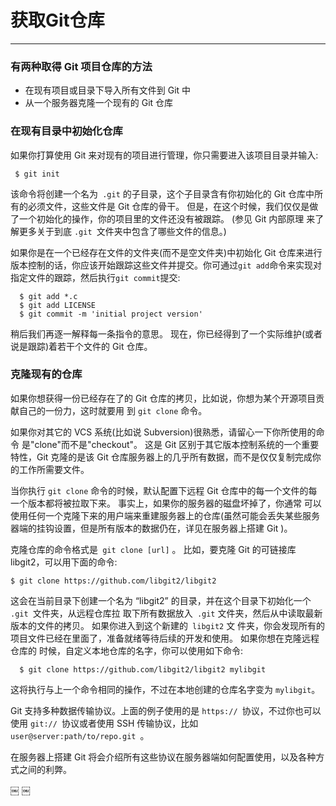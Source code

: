 # 获取Git仓库
---- 
### 有两种取得 Git 项目仓库的方法 

- 在现有项目或目录下导入所有文件到 Git 中
- 从一个服务器克隆一个现有的 Git 仓库

### 在现有目录中初始化仓库

如果你打算使用 Git 来对现有的项目进行管理，你只需要进入该项目目录并输入:

	 $ git init 

该命令将创建一个名为` .git` 的子目录，这个子目录含有你初始化的 Git 仓库中所有的必须文件，这些文件是 Git 仓库的骨干。 但是，在这个时候，我们仅仅是做了一个初始化的操作，你的项目里的文件还没有被跟踪。 (参见 Git 内部原理 来了解更多关于到底 `.git `文件夹中包含了哪些文件的信息。) 

如果你是在一个已经存在文件的文件夹(而不是空文件夹)中初始化 Git 仓库来进行版本控制的话，你应该开始跟踪这些文件并提交。你可通过`git add`命令来实现对指定文件的跟踪，然后执行`git commit`提交: 

	  $ git add *.c
	  $ git add LICENSE
	  $ git commit -m 'initial project version'


稍后我们再逐一解释每一条指令的意思。 现在，你已经得到了一个实际维护(或者说是跟踪)着若干个文件的 Git 仓库。 

### 克隆现有的仓库

如果你想获得一份已经存在了的 Git 仓库的拷贝，比如说，你想为某个开源项目贡献自己的一份力，这时就要用 到 `git clone` 命令。 

如果你对其它的 VCS 系统(比如说 Subversion)很熟悉，请留心一下你所使用的命令 是"clone"而不是"checkout"。 这是 Git 区别于其它版本控制系统的一个重要特性，Git 克隆的是该 Git 仓库服务器上的几乎所有数据，而不是仅仅复制完成你的工作所需要文件。 

当你执行 `git clone` 命令的时候，默认配置下远程 Git 仓库中的每一个文件的每一个版本都将被拉取下来。 事实上，如果你的服务器的磁盘坏掉了，你通常 可以使用任何一个克隆下来的用户端来重建服务器上的仓库(虽然可能会丢失某些服务器端的挂钩设置，但是所有版本的数据仍在，详见在服务器上搭建 Git )。
 
克隆仓库的命令格式是` git clone [url]` 。 比如，要克隆 Git 的可链接库 libgit2，可以用下面的命令: 

	$ git clone https://github.com/libgit2/libgit2

这会在当前目录下创建一个名为 “libgit2” 的目录，并在这个目录下初始化一个 `.git `文件夹，从远程仓库拉 取下所有数据放入` .git` 文件夹，然后从中读取最新版本的文件的拷贝。 如果你进入到这个新建的` libgit2` 文 件夹，你会发现所有的项目文件已经在里面了，准备就绪等待后续的开发和使用。 如果你想在克隆远程仓库的 时候，自定义本地仓库的名字，你可以使用如下命令: 

	  $ git clone https://github.com/libgit2/libgit2 mylibgit

这将执行与上一个命令相同的操作，不过在本地创建的仓库名字变为 `mylibgit`。 

Git 支持多种数据传输协议。上面的例子使用的是 `https:// `协议，不过你也可以使用 `git:// `协议或者使用 SSH 传输协议，比如 `user@server:path/to/repo.git `。 

在服务器上搭建 Git 将会介绍所有这些协议在服务器端如何配置使用，以及各种方式之间的利弊。 

￼ ￼ 
